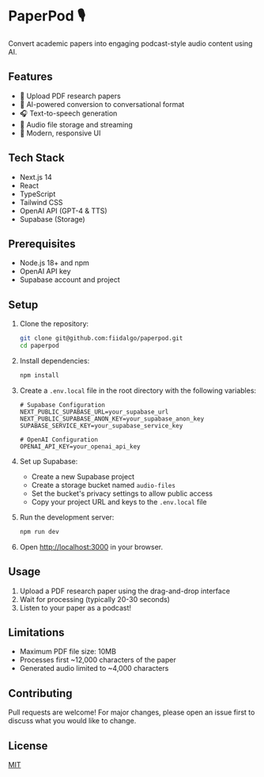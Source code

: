 # PaperPod 🎙️

Convert academic papers into engaging podcast-style audio content using AI.

## Features

- 📄 Upload PDF research papers
- 🤖 AI-powered conversion to conversational format
- 🎧 Text-to-speech generation
- 💾 Audio file storage and streaming
- 🎨 Modern, responsive UI

## Tech Stack

- Next.js 14
- React
- TypeScript
- Tailwind CSS
- OpenAI API (GPT-4 & TTS)
- Supabase (Storage)

## Prerequisites

- Node.js 18+ and npm
- OpenAI API key
- Supabase account and project

## Setup

1. Clone the repository:
   ```bash
   git clone git@github.com:fiidalgo/paperpod.git
   cd paperpod
   ```

2. Install dependencies:
   ```bash
   npm install
   ```

3. Create a `.env.local` file in the root directory with the following variables:
   ```
   # Supabase Configuration
   NEXT_PUBLIC_SUPABASE_URL=your_supabase_url
   NEXT_PUBLIC_SUPABASE_ANON_KEY=your_supabase_anon_key
   SUPABASE_SERVICE_KEY=your_supabase_service_key

   # OpenAI Configuration
   OPENAI_API_KEY=your_openai_api_key
   ```

4. Set up Supabase:
   - Create a new Supabase project
   - Create a storage bucket named `audio-files`
   - Set the bucket's privacy settings to allow public access
   - Copy your project URL and keys to the `.env.local` file

5. Run the development server:
   ```bash
   npm run dev
   ```

6. Open [http://localhost:3000](http://localhost:3000) in your browser.

## Usage

1. Upload a PDF research paper using the drag-and-drop interface
2. Wait for processing (typically 20-30 seconds)
3. Listen to your paper as a podcast!

## Limitations

- Maximum PDF file size: 10MB
- Processes first ~12,000 characters of the paper
- Generated audio limited to ~4,000 characters

## Contributing

Pull requests are welcome! For major changes, please open an issue first to discuss what you would like to change.

## License

[MIT](https://choosealicense.com/licenses/mit/) 